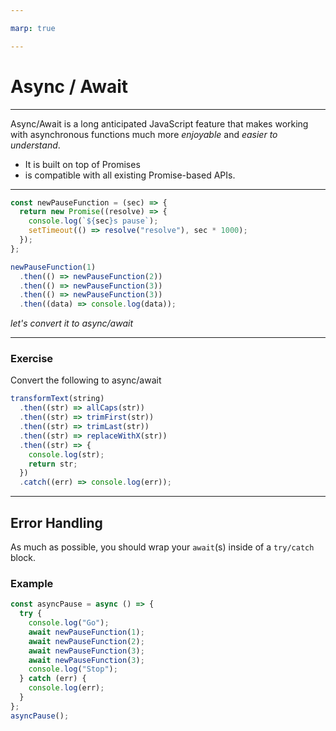 ```yaml
--- 

marp: true

---
```


# Async / Await

---

Async/Await is a long anticipated JavaScript feature that makes working with asynchronous functions much more _enjoyable_ and _easier to understand_.
- It is built on top of Promises
- is compatible with all existing Promise-based APIs.

---

```js
const newPauseFunction = (sec) => {
  return new Promise((resolve) => {
    console.log(`${sec}s pause`);
    setTimeout(() => resolve("resolve"), sec * 1000);
  });
};

newPauseFunction(1)
  .then(() => newPauseFunction(2))
  .then(() => newPauseFunction(3))
  .then(() => newPauseFunction(3))
  .then((data) => console.log(data));
```

_let's convert it to async/await_

---

### Exercise

Convert the following to async/await

```js
transformText(string)
  .then((str) => allCaps(str))
  .then((str) => trimFirst(str))
  .then((str) => trimLast(str))
  .then((str) => replaceWithX(str))
  .then((str) => {
    console.log(str);
    return str;
  })
  .catch((err) => console.log(err));
```

---

## Error Handling

As much as possible, you should wrap your `await`(s) inside of a `try/catch` block.

### Example

```js
const asyncPause = async () => {
  try {
    console.log("Go");
    await newPauseFunction(1);
    await newPauseFunction(2);
    await newPauseFunction(3);
    await newPauseFunction(3);
    console.log("Stop");
  } catch (err) {
    console.log(err);
  }
};
asyncPause();
```
